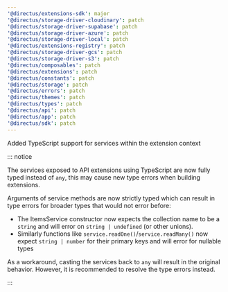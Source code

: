 ```yaml
---
'@directus/extensions-sdk': major
'@directus/storage-driver-cloudinary': patch
'@directus/storage-driver-supabase': patch
'@directus/storage-driver-azure': patch
'@directus/storage-driver-local': patch
'@directus/extensions-registry': patch
'@directus/storage-driver-gcs': patch
'@directus/storage-driver-s3': patch
'@directus/composables': patch
'@directus/extensions': patch
'@directus/constants': patch
'@directus/storage': patch
'@directus/errors': patch
'@directus/themes': patch
'@directus/types': patch
'@directus/api': patch
'@directus/app': patch
'@directus/sdk': patch
---
```


Added TypeScript support for services within the extension context

::: notice

The services exposed to API extensions using TypeScript are now fully typed instead of `any`, this may cause new type errors when building extensions.

Arguments of service methods are now strictly typed which can result in type errors for broader types that would not error before:
- The ItemsService constructor now expects the collection name to be a `string` and will error on `string | undefined` (or other unions).
- Similarly functions like `service.readOne()`/`service.readMany()` now expect `string | number` for their primary keys and will error for nullable types

As a workaround, casting the services back to `any` will result in the original behavior. However, it is recommended to resolve the type errors instead.

:::
